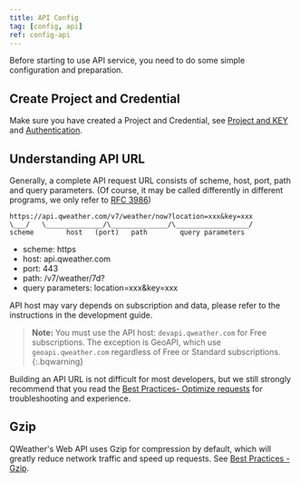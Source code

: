 ```yaml
---
title: API Config
tag: [config, api]
ref: config-api
---
```


Before starting to use API service, you need to do some simple configuration and preparation.

## Create Project and Credential

Make sure you have created a Project and Credential, see [Project and KEY](/en/docs/configuration/project-and-key/) and [Authentication](/en/docs/authentication/).

## Understanding API URL

Generally, a complete API request URL consists of scheme, host, port, path and query parameters. (Of course, it may be called differently in different programs, we only refer to [RFC 3986](https://www.rfc-editor.org/rfc/rfc3986))

```
https://api.qweather.com/v7/weather/now?location=xxx&key=xxx
\___/   \______________/\______________/\__________________/
scheme        host   (port)   path        query parameters 
```

- scheme: https
- host: api.qweather.com
- port: 443 
- path: /v7/weather/7d?
- query parameters: location=xxx&key=xxx 

API host may vary depends on subscription and data, please refer to the instructions in the development guide.

> **Note:** You must use the API host: `devapi.qweather.com` for Free subscriptions. The exception is GeoAPI, which use `geoapi.qweather.com` regardless of Free or Standard subscriptions.
{:.bqwarning}

Building an API URL is not difficult for most developers, but we still strongly recommend that you read the [Best Practices- Optimize requests](/en/docs/best-practices/optimize-requests/) for troubleshooting and experience.

## Gzip

QWeather's Web API uses Gzip for compression by default, which will greatly reduce network traffic and speed up requests. See [Best Practices - Gzip](/en/docs/best-practices/gzip/).
